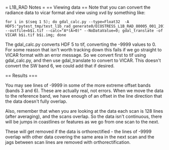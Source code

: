 = L1B_RAD Notes =
== Viewing data ==
Note that you can convert the radiance data to vicar format and view using
xvd by something like:

    for i in $(seq 1 5); do gdal_calc.py --type=Float32  -A HDF5:"pytest_tmp/test_l1b_rad_generate0/ECOSTRESS_L1B_RAD_80005_001_20150124T204251_0100_01.h5"://Radiance/radiance_$i --outfile=b$i.tif --calc="A*(A>0)" --NoDataValue=0; gdal_translate -of VICAR b$i.tif b$i.img; done
	
The gdal_calc.py converts HDF 5 to tif, converting the -9999 values to 0. For
some reason that isn't worth tracking down this fails if we go straight to
VICAR format with an error message. So we convert first to tif using 
gdal_calc.py, and then use gdal_translate to convert to VICAR. This doesn't
convert the SW band 6, we could add that if desired.

== Results ===

You may see lines of -9999 in some of the more extreme offset bands (bands 3 and
6). These are actually real, not errors. When we move the data to the reference
band, we have enough of an offset in the line direction that the data doesn't
fully overlap.

Also, remember that when you are looking at the data each scan is 128 lines
(after averaging), and the scans overlap. So the data isn't continuous, there
will be jumps in coastlines or features as we go from one scan to the next.

These will get removed if the data is orthorectified - the lines of -9999 
overlap with other data covering the same area in the next scan and the
jags between scan lines are removed with orthorectification.

